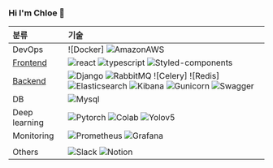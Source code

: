 ### Hi I'm Chloe 👋

<!--
**chloe1129/chloe1129** is a ✨ _special_ ✨ repository because its `README.md` (this file) appears on your GitHub profile.

Here are some ideas to get you started:

- 🔭 I’m currently working on ...
- 🌱 I’m currently learning ...
- 👯 I’m looking to collaborate on ...
- 🤔 I’m looking for help with ...
- 💬 Ask me about ...
- 📫 How to reach me: ...
- 😄 Pronouns: ...
- ⚡ Fun fact: ...
-->




| 분류          | 기술                                                                                                                                                                                                                                                                                                                                                                                                                                                                                       |
| :------------ | :------------------------------------------------------------------------------------------------------------------------------------------------------------------------------------------------------------------------------------------------------------------------------------------------------------------------------------------------------------------------------------------------------------------------------------------------------------------------------------------------------------------------------ | 
| DevOps      | ![Docker] ![AmazonAWS](https://img.shields.io/badge/AmazonAWS-black?logo=AmazonAWS)   | ![S3](https://img.shields.io/badge/S3-orange?logo=AmazonS3)      | ![RDS]   | ![Nginx]                                                                                                                                                                                                                                                                                                                                                                                        |
| [Frontend](frontend/README.md)     | ![react](https://img.shields.io/badge/react-gray?logo=react) ![typescript](https://img.shields.io/badge/typescript-white?logo=typescript) ![Styled-components](https://img.shields.io/badge/styled_components-gray?logo=styled-components)                                                                                                     |
| [Backend](backend/README.md)      | ![Django](https://img.shields.io/badge/Django-green?logo=Django) ![RabbitMQ](https://img.shields.io/badge/RabbitMQ-gray?logo=RabbitMQ)  ![Celery]  ![Redis]  ![Elasticsearch](https://img.shields.io/badge/Elasticsearch-005571?logo=Elasticsearch) ![Kibana](https://img.shields.io/badge/Kibana-purple?logo=Kibana)  ![Gunicorn](https://img.shields.io/badge/gunicorn-green?logo=gunicorn) ![Swagger](https://img.shields.io/badge/swagger-gray?logo=swagger)                                                                                                                                   |
| DB            | ![Mysql](https://img.shields.io/badge/mongodb-gray?logo=mongodb)                                                                                                                                                                                                                                                                                                                                                           |
| Deep learning | ![Pytorch](https://img.shields.io/badge/Python-yellow?logo=Python) ![Colab](https://img.shields.io/badge/colab-gray?logo=GoogleColab) ![Yolov5](https://img.shields.io/badge/yolov5-green?logo=yolov5)                                                                                                                                                                                                                                                                             |
| Monitoring           | ![Prometheus](https://img.shields.io/badge/Prometheus-gray?logo=Prometheus) ![Grafana](https://img.shields.io/badge/Grafana-gray?logo=Grafana) |
                            |
| Others           | ![Slack](https://img.shields.io/badge/Prometheus-gray?logo=Prometheus) ![Notion](https://img.shields.io/badge/Grafana-gray?logo=Grafana) |  ![Gitkraken]

<br>
